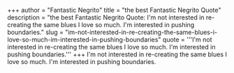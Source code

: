 +++
author = "Fantastic Negrito"
title = "the best Fantastic Negrito Quote"
description = "the best Fantastic Negrito Quote: I'm not interested in re-creating the same blues I love so much. I'm interested in pushing boundaries."
slug = "im-not-interested-in-re-creating-the-same-blues-i-love-so-much-im-interested-in-pushing-boundaries"
quote = '''I'm not interested in re-creating the same blues I love so much. I'm interested in pushing boundaries.'''
+++
I'm not interested in re-creating the same blues I love so much. I'm interested in pushing boundaries.
